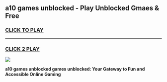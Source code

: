 
## a10 games unblocked - Play Unblocked Gmaes & Free
<h3>
<a href="https://news.freeplayer.one?title=a10_games_unblocked&ref=23F">CLICK TO PLAY</a></h3>
<hr>

<h3>
<a href="https://news.freeplayer.one?title=a10_games_unblocked&ref=23F">CLICK 2 PLAY</a>
  
</h3>

<a href="https://news.freeplayer.one?title=a10_games_unblocked&ref=23F/"><img src="https://clearcache.store/games.png"></a>


**a10 games unblocked games unblocked: Your Gateway to Fun and Accessible Online Gaming**
